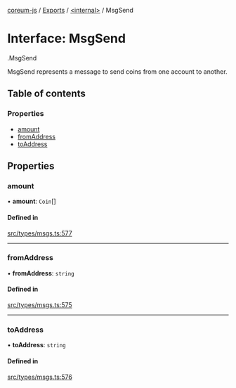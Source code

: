 [coreum-js](../README.md) / [Exports](../modules.md) / [<internal\>](../modules/internal_.md) / MsgSend

# Interface: MsgSend

[<internal>](../modules/internal_.md).MsgSend

MsgSend represents a message to send coins from one account to another.

## Table of contents

### Properties

- [amount](internal_.MsgSend-2.md#amount)
- [fromAddress](internal_.MsgSend-2.md#fromaddress)
- [toAddress](internal_.MsgSend-2.md#toaddress)

## Properties

### amount

• **amount**: `Coin`[]

#### Defined in

[src/types/msgs.ts:577](https://github.com/PulsaraIO/coreum-js/blob/64a1208/src/types/msgs.ts#L577)

___

### fromAddress

• **fromAddress**: `string`

#### Defined in

[src/types/msgs.ts:575](https://github.com/PulsaraIO/coreum-js/blob/64a1208/src/types/msgs.ts#L575)

___

### toAddress

• **toAddress**: `string`

#### Defined in

[src/types/msgs.ts:576](https://github.com/PulsaraIO/coreum-js/blob/64a1208/src/types/msgs.ts#L576)
